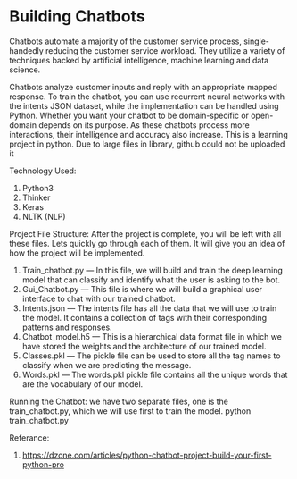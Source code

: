 # Building Chatbots
Chatbots automate a majority of the customer service process,  single-handedly reducing the customer service workload. They utilize a variety of techniques backed by artificial intelligence, machine learning and data science.

Chatbots analyze customer inputs and reply with an appropriate mapped response. To train the chatbot, you can use recurrent neural networks with the intents JSON dataset, while the implementation can be handled using Python. Whether you want your chatbot to be domain-specific or open-domain depends on its purpose. As these chatbots process more interactions, their intelligence and accuracy also increase.
This is a learning project in python. Due to large files in library, github could not be uploaded it

Technology Used:
1. Python3
2. Thinker
3. Keras
4. NLTK (NLP)

Project File Structure:
After the project is complete, you will be left with all these files. Lets quickly go through each of them. It will give you an idea of how the project will be implemented.

1. Train_chatbot.py — In this file, we will build and train the deep learning model that can classify and identify what the user is asking to the bot.
2. Gui_Chatbot.py — This file is where we will build a graphical user interface to chat with our trained chatbot.
3. Intents.json — The intents file has all the data that we will use to train the model. It contains a collection of tags with their corresponding patterns and responses.
4. Chatbot_model.h5 — This is a hierarchical data format file in which we have stored the weights and the architecture of our trained model.
5. Classes.pkl — The pickle file can be used to store all the tag names to classify when we are predicting the message.
6. Words.pkl — The words.pkl pickle file contains all the unique words that are the vocabulary of our model.

Running the Chatbot:
we have two separate files, one is the train_chatbot.py, which we will use first to train the model.
python train_chatbot.py

Referance:
1. https://dzone.com/articles/python-chatbot-project-build-your-first-python-pro
